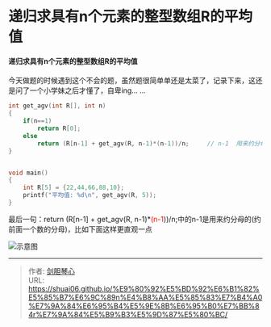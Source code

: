 # 递归求具有n个元素的整型数组R的平均值




#### 递归求具有n个元素的整型数组R的平均值

今天做题的时候遇到这个不会的题，虽然题很简单单还是太菜了，记录下来，这还是问了一个小学妹之后才懂了，自卑ing... ...



```c
int get_agv(int R[], int n)
{
	if(n==1)
		return R[0];
	else
		return (R[n-1] + get_agv(R, n-1)*(n-1))/n;	   // n-1  用来约分母(约前面一个数的分母)， 把分母写在横线的下面比较容易看出来
}


void main()
{
	int R[5] = {22,44,66,88,10};
	printf("平均值: %d\n", get_agv(R, 5));
}

```



最后一句：return (R[n-1] + get_agv(R, n-1)*<font color=red>(n-1</font>))/n;中的n-1是用来约分母的(约前面一个数的分母)，比如下面这样更直观一点

![示意图](http://image.geoer.cn/%E6%B1%82%E5%B9%B3%E5%9D%87%E5%80%BC%E9%A2%98.jpg)





---

> 作者: [剑胆琴心](http://shuai06.github.io)  
> URL: https://shuai06.github.io/%E9%80%92%E5%BD%92%E6%B1%82%E5%85%B7%E6%9C%89n%E4%B8%AA%E5%85%83%E7%B4%A0%E7%9A%84%E6%95%B4%E5%9E%8B%E6%95%B0%E7%BB%84r%E7%9A%84%E5%B9%B3%E5%9D%87%E5%80%BC/  

